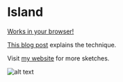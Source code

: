 # Island
[Works in your browser!](https://jobtalle.com/SketchIsland/)

[This blog post](https://jobtalle.com/layered_voxel_rendering.html) explains the technique.

Visit [my website](https://jobtalle.com/sketches.html) for more sketches.

![alt text](preview.png "Island")
